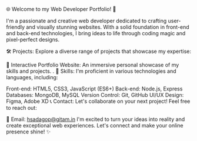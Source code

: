 🌐 Welcome to my Web Developer Portfolio! 🚀

I'm a passionate and creative web developer dedicated to crafting user-friendly and visually stunning websites. With a solid foundation in front-end and back-end technologies, I bring ideas to life through coding magic and pixel-perfect designs.

🛠️ Projects:
Explore a diverse range of projects that showcase my expertise:

🎨 Interactive Portfolio Website: An immersive personal showcase of my skills and projects.
.
🔧 Skills:
I'm proficient in various technologies and languages, including:

Front-end: HTML5, CSS3, JavaScript (ES6+)
Back-end: Node.js, Express
Databases: MongoDB, MySQL
Version Control: Git, GitHub
UI/UX Design: Figma, Adobe XD
📞 Contact:
Let's collaborate on your next project! Feel free to reach out:

📧 Email: hsadagop@gitam.in
I'm excited to turn your ideas into reality and create exceptional web experiences. Let's connect and make your online presence shine! ✨
